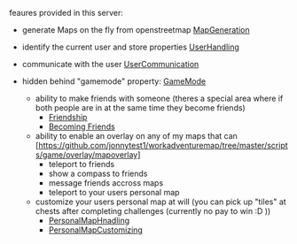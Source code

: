 feaures provided in this server:


- generate Maps on the fly from openstreetmap  [MapGeneration](./resources/mapserver/mapserver.ts)
- identify the current user and store properties [UserHandling](./index.ts)
- communicate with the user [UserCommunication](./resources/mapserver/message-communication/user-service.ts)

- hidden behind "gamemode" property: [GameMode](./resources/mapserver/user/user.ts#User.gameModeEnabled)
  - ability to make friends with someone (theres a special area where if both people are in at the same time they become friends) 
    - [Friendship](./resources/mapserver/user/friendship.ts)
    - [Becoming Friends](./resources/mapserver/message-communication/friendship-service.ts)
  - ability to enable an overlay on any of my maps that can [https://github.com/jonnytest1/workadventuremap/tree/master/scripts/game/overlay/mapoverlay]
    - teleport to friends 
    - show a compass to friends
    - message friends accross maps
    - teleport to your users personal map
  - customize your users personal map at will (you can pick up "tiles" at chests after completing challenges (currently no pay to win :D ))
    -  [PersonalMapHnadling](resources\mapserver\service\user-map-loader.ts)
    -  [PersonalMapCustomizing](resources\mapserver\user\inventory\inventory-item-activation.ts)
  
